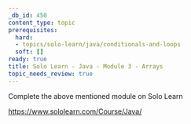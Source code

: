 ```yaml
---
_db_id: 450
content_type: topic
prerequisites:
  hard:
  - topics/solo-learn/java/conditionals-and-loops
  soft: []
ready: true
title: Solo Learn - Java - Module 3 - Arrays
topic_needs_review: true
---
```


Complete the above mentioned module on Solo Learn

https://www.sololearn.com/Course/Java/